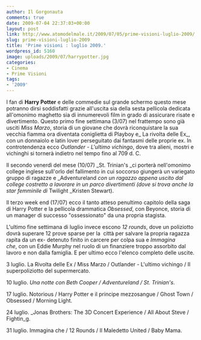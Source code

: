 ```yaml
---
author: Il Gorgonauta
comments: true
date: 2009-07-04 22:37:03+00:00
layout: post
link: http://www.atomodelmale.it/2009/07/05/prime-visioni-luglio-2009/
slug: prime-visioni-luglio-2009
title: 'Prime visioni : luglio 2009.'
wordpress_id: 5160
image: uploads/2009/07/harrypotter.jpg
categories:
- Cinema
- Prime Visioni
tags:
- '2009'
---
```


I fan di **Harry Potter** e delle commedie sul grande schermo questo mese potranno dirsi soddisfatti grazie all'uscita sia della sesta pellicola dedicata all'omonimo maghetto sia di innumerevoli film in grado di assicurare risate e divertimento. Questo primo fine settimana (3/07) nel frattempo sono già usciti _Miss Marzo_, storia di un giovane che dovrà riconquistare la sua vecchia fiamma ora diventata coniglietta di Playboy e_ La rivolta delle Ex_, con un donnaiolo e latin lover perseguitato dai fantasmi delle proprie ex. In controtendenza ecco _Outlander - L'ultimo vichingo_, dove tra alieni, mostri e vichinghi si tornerà indietro nel tempo fino al 709 d. C.

Il secondo venerdì del mese (10/07) _St. Trinian's _ci porterà nell'omonimo college inglese sull'orlo del fallimento in cui soccorso giungerà un variegato gruppo di ragazze e _Adventureland _con un ragazzo appena uscito dal college costretto a lavorare in un parco divertimenti (dove si trova anche la star femminile di_ Twilight _Kristen Stewart).

Il terzo week end (17/07) ecco il tanto atteso penultimo capitolo della saga di Harry Potter e la pellicola drammatica _Obsessed_, con Beyonce, storia di un manager di successo "ossessionato" da una propria stagista.

L'ultimo fine settimana di luglio invece escono _12 rounds_, dove un poliziotto dovrà superare 12 prove sparse per la  città per salvare la propria ragazza rapita da un ex- detenuto finito in carcere per colpa sua e _Immagina che_, con un Eddie Murphy nel ruolo di un finanziere troppo assorbito dal lavoro e non dalla famiglia. E per ultimo ecco l'elenco completo delle uscite.

3 luglio. La Rivolta delle Ex / Miss Marzo / Outlander - L'ultimo vichingo / Il superpoliziotto del supermercato.

10 luglio. _Una notte con Beth Cooper / Adventureland / St. Trinian's_.

17 luglio. Notorious / Harry Potter e il principe mezzosangue / Ghost Town / Obsessed / Morning Light.

24 luglio. _Jonas Brothers: The 3D Concert Experience / All About Steve / Fightin_g.

31 luglio. Immagina che / 12 Rounds / Il Maledetto United / Baby Mama.
